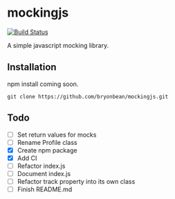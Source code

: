 # mockingjs
[![Build Status](https://travis-ci.org/bryonbean/mockingjs.svg?branch=master)](https://travis-ci.org/bryonbean/mockingjs)

A simple javascript mocking library.

## Installation
npm install coming soon.
```
git clone https://github.com/bryonbean/mockingjs.git
```

## Todo
- [ ] Set return values for mocks
- [ ] Rename Profile class
- [x] Create npm package
- [x] Add CI
- [ ] Refactor index.js
- [ ] Document index.js
- [ ] Refactor track property into its own class
- [ ] Finish README.md
